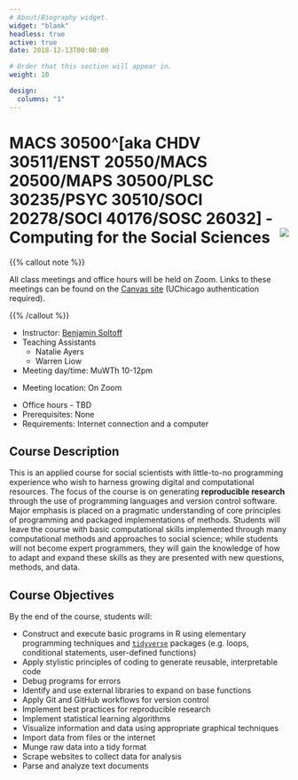 ```yaml
---
# About/Biography widget.
widget: "blank"
headless: true
active: true
date: 2018-12-13T00:00:00

# Order that this section will appear in.
weight: 10

design:
  columns: "1"
---
```


# MACS 30500^[aka CHDV 30511/ENST 20550/MACS 20500/MAPS 30500/PLSC 30235/PSYC 30510/SOCI 20278/SOCI 40176/SOSC 26032] - Computing for the Social Sciences <img src="img/cfss.svg" align="right" />

<div class="row">
  <div class="col-sm-11 col-xs-12">

 {{% callout note %}}
  
  All class meetings and office hours will be held on Zoom. Links to these meetings can be found on the [Canvas site](https://canvas.uchicago.edu/courses/43130) (UChicago authentication required).
  
  {{% /callout %}}
   
  * Instructor: [Benjamin Soltoff](http://www.bensoltoff.com)
  * Teaching Assistants
    - Natalie Ayers
    - Warren Liow
  * Meeting day/time: MuWTh 10-12pm
  - Meeting location: On Zoom
  * Office hours - TBD
  * Prerequisites: None
  * Requirements: Internet connection and a computer

  </div>
  
  <div class="col-sm-1 col-xs-12">
  
  </div>

</div>

## Course Description

This is an applied course for social scientists with little-to-no programming experience who wish to harness growing digital and computational resources. The focus of the course is on generating **reproducible research** through the use of programming languages and version control software. Major emphasis is placed on a pragmatic understanding of core principles of programming and packaged implementations of methods. Students will leave the course with basic computational skills implemented through many computational methods and approaches to social science; while students will not become expert programmers, they will gain the knowledge of how to adapt and expand these skills as they are presented with new questions, methods, and data.

## Course Objectives

By the end of the course, students will:

* Construct and execute basic programs in R using elementary programming techniques and [`tidyverse`](http://tidyverse.org/) packages (e.g. loops, conditional statements, user-defined functions)
* Apply stylistic principles of coding to generate reusable, interpretable code
* Debug programs for errors
* Identify and use external libraries to expand on base functions
* Apply Git and GitHub workflows for version control
* Implement best practices for reproducible research
* Implement statistical learning algorithms
* Visualize information and data using appropriate graphical techniques
* Import data from files or the internet
* Munge raw data into a tidy format
* Scrape websites to collect data for analysis
* Parse and analyze text documents
